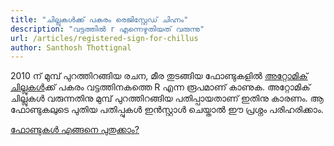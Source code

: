 ```yaml
---
title: "ചില്ലുകൾക്ക് പകരം രെജിസ്റ്റേഡ് ചിഹ്നം"
description: "വട്ടത്തിൽ r എന്നെഴുതിയത് വരുന്നു"
url: /articles/registered-sign-for-chillus
author: Santhosh Thottignal
---
```


2010 ന് മുമ്പ് പുറത്തിറങ്ങിയ രചന, മീര തുടങ്ങിയ ഫോണ്ടുകളിൽ [അറ്റോമിക് ചില്ലുകൾ][1]ക്ക് പകരം വട്ടത്തിനകത്തെ R എന്ന രൂപമാണ് കാണുക. അറ്റോമിക് ചില്ലുകൾ വരുന്നതിനു
മുമ്പ് പുറത്തിറങ്ങിയ പതിപ്പായതാണ് ഇതിനു കാരണം. ആ ഫോണ്ടുകലുടെ പുതിയ പതിപ്പുകൾ ഇൻസ്റ്റാൾ ചെയ്താൽ ഈ പ്രശ്നം പരിഹരിക്കാം.

[ഫോണ്ടുകൾ എങ്ങനെ പുതുക്കാം?][2]

[1]: /article/atomic-chillus
[2]: /article/install-and-upgrade-fonts